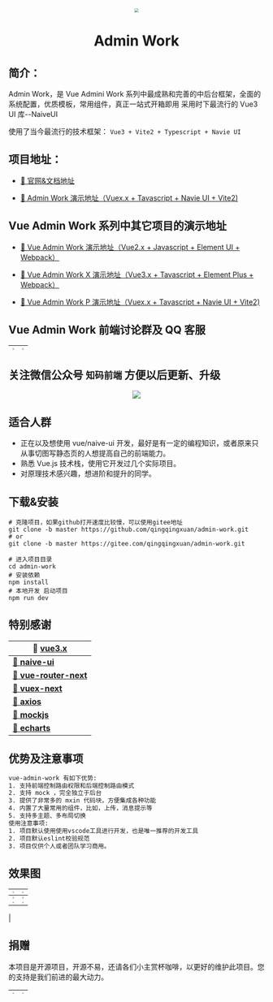 <div align="center">
<img src="http://qingqingxuan.gitee.io/img/logo.png" align="center" style="zoom: 50%"/>
</div>

<h1 align = "center">Admin Work</h1>

## 简介：

Admin Work，是 Vue Admini Work 系列中最成熟和完善的中后台框架，全面的系统配置，优质模板，常用组件，真正一站式开箱即用 采用时下最流行的 Vue3 UI 库--NaiveUI

使用了当今最流行的技术框架： `Vue3 + Vite2 + Typescript + Navie UI`

## 项目地址：

- [🎉 官网&文档地址](http://qingqingxuan.gitee.io/work-p-site)

- [🎉 Admin Work 演示地址（Vuex.x + Tavascript + Navie UI + Vite2)](http://qingqingxuan.gitee.io/admin-work)

## Vue Admin Work 系列中其它项目的演示地址

- [🎉 Vue Admin Work 演示地址（Vue2.x + Javascript + Element UI + Webpack）](http://qingqingxuan.gitee.io/vue-admin-work)

- [🎉 Vue Admin Work X 演示地址（Vue3.x + Tavascript + Element Plus + Webpack）](http://qingqingxuan.gitee.io/vue-admin-work-x)

- [🎉 Vue Admin Work P 演示地址（Vuex.x + Tavascript + Navie UI + Vite2)](http://qingqingxuan.gitee.io/vue-admin-work-p)

## Vue Admin Work 前端讨论群及 QQ 客服

| <img src="http://qingqingxuan.gitee.io/img/qq-custom.png" style="zoom:20%;" /> | <img src="http://qingqingxuan.gitee.io/img/qq-vip-group.png" style="zoom:20%;" /> |
| :-: | :-: |

## 关注微信公众号 `知码前端` 方便以后更新、升级

<div  align="center">
<img src="http://qingqingxuan.gitee.io/img/wx-service.jpg"/>
</div>

## 适合人群

- 正在以及想使用 vue/naive-ui 开发，最好是有一定的编程知识，或者原来只从事切图写静态页的人想提高自己的前端能力。
- 熟悉 Vue.js 技术栈，使用它开发过几个实际项目。
- 对原理技术感兴趣，想进阶和提升的同学。

## 下载&安装

```shell
# 克隆项目，如果github打开速度比较慢，可以使用gitee地址
git clone -b master https://github.com/qingqingxuan/admin-work.git
# or
git clone -b master https://gitee.com/qingqingxuan/admin-work.git

# 进入项目目录
cd admin-work
# 安装依赖
npm install
# 本地开发 启动项目
npm run dev
```

## 特别感谢

| **🚀 [vue3.x](https://cn.vuejs.org/)**                     |
| ---------------------------------------------------------- |
| **[🚀 naive-ui](https://www.naiveui.com/)**                |
| **[🚀 vue-router-next](https://next.router.vuejs.org/)**   |
| **[🚀 vuex-next](https://next.vuex.vuejs.org/)**           |
| **[🚀 axios](http://www.axios-js.com/)**                   |
| **[🚀 mockjs](http://mockjs.com/)**                        |
| **[🚀 echarts](https://echarts.apache.org/zh/index.html)** |

## 优势及注意事项

```tex
vue-admin-work 有如下优势:
1. 支持前端控制路由权限和后端控制路由模式
2. 支持 mock ，完全独立于后台
3. 提供了非常多的 mxin 代码块，方便集成各种功能
4. 内置了大量常用的组件，比如，上传，消息提示等
5. 支持多主题、多布局切换
使用注意事项:
1. 项目默认使用使用vscode工具进行开发，也是唯一推荐的开发工具
2. 项目默认eslint校验规范
3. 项目仅供个人或者团队学习商用。
```

## 效果图

| <img src="http://qingqingxuan.gitee.io/img/demo-p-1.png" style="zoom:20%;" /> | <img src="http://qingqingxuan.gitee.io/img/demo-p-2.png" style="zoom:20%;" /> |
| :-: | --- |
| <img src="http://qingqingxuan.gitee.io/img/demo-p-3.png" style="zoom:20%;" /> | <img src="http://qingqingxuan.gitee.io/img/demo-p-4.png" style="zoom:20%;" /> |
| <img src="http://qingqingxuan.gitee.io/img/demo-p-5.png" style="zoom:20%;" /> | <img src="http://qingqingxuan.gitee.io/img/demo-p-6.png" style="zoom:20%;" /> |

|

## 捐赠

本项目是开源项目，开源不易，还请各们小主赏杯咖啡，以更好的维护此项目。您的支持是我们前进的最大动力。

| <img src="http://qingqingxuan.gitee.io/img/wx-donation.jpg" style="zoom:20%;" /> | <img src="http://qingqingxuan.gitee.io/img/ali-donation.jpg" style="zoom:20%;" /> |
| :-: | :-: |
